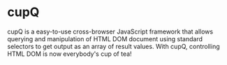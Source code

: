 cupQ
====

cupQ is a easy-to-use cross-browser JavaScript framework that allows querying and manipulation of HTML DOM document using standard selectors to get output as an array of result values. With cupQ, controlling HTML DOM is now everybody's cup of tea!